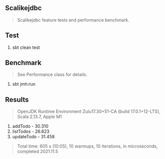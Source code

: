 Scalikejdbc
-----------
>Scalikejdbc feature tests and performance benchmark.

Test
----
1. sbt clean test

Benchmark
---------
>See Performance class for details.
1. sbt jmh:run

Results
-------
>OpenJDK Runtime Environment Zulu17.30+51-CA (build 17.0.1+12-LTS), Scala 2.13.7, Apple M1
1. addTodo - 30.310
2. listTodos - 26.623
3. updateTodo - 31.458
>Total time: 605 s (10:05), 10 warmups, 10 iterations, in microseconds, completed 2021.11.5